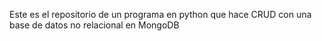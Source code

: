 Este es el repositorio de un programa en python que hace CRUD con una base de datos no relacional en MongoDB

